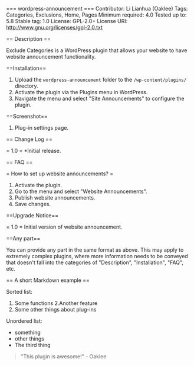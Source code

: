=== wordpress-announcement ===
Contributor: Li Lianhua (Oaklee)
Tags: Categories, Exclusions, Home, Pages
Minimum required: 4.0
Tested up to: 5.8
Stable tag: 1.0
License: GPL-2.0+
License URI: http://www.gnu.org/licenses/gpl-2.0.txt

== Description ==

Exclude Categories is a WordPress plugin that allows your website to have website announcement functionality.

==Installation==

1. Upload the `wordpress-announcement` folder to the `/wp-content/plugins/` directory.
2. Activate the plugin via the Plugins menu in WordPress.
3. Navigate the menu and select "Site Announcements" to configure the plugin.

==Screenshot==

1. Plug-in settings page.

== Change Log ==

= 1.0 =
*Initial release.

== FAQ ==

= How to set up website announcements? =

1. Activate the plugin.
2. Go to the menu and select "Website Announcements".
3. Publish website announcements.
4. Save changes.

==Upgrade Notice==

= 1.0 =
Initial version of website announcement.

==Any part==

You can provide any part in the same format as above. This may apply to extremely complex plugins, where more information needs to be conveyed that doesn't fall into the categories of "Description", "Installation", "FAQ", etc.

== A short Markdown example ==

Sorted list:

1. Some functions
2.Another feature
3. Some other things about plug-ins

Unordered list:

* something
* other things
* The third thing

> "This plugin is awesome!" - Oaklee
